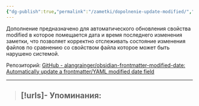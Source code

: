 ```yaml
---
{"dg-publish":true,"permalink":"/zametki/dopolnenie-update-modified/","created":"2024-07-13 14:36","updated":"2024-09-03T16:28:51+03:00"}
---
```


Дополнение предназначено для автоматического обновления свойства modified в которое помещается дата и время последнего изменения заметки, что позволяет корректно отслеживать состояние изменения файлов по сравнению со свойством файла которое может быть нарушено системой.

Репозиторий: [GitHub - alangrainger/obsidian-frontmatter-modified-date: Automatically update a frontmatter/YAML modified date field](https://github.com/alangrainger/obsidian-frontmatter-modified-date)

---
> [!urls]- Упоминания:
> - 